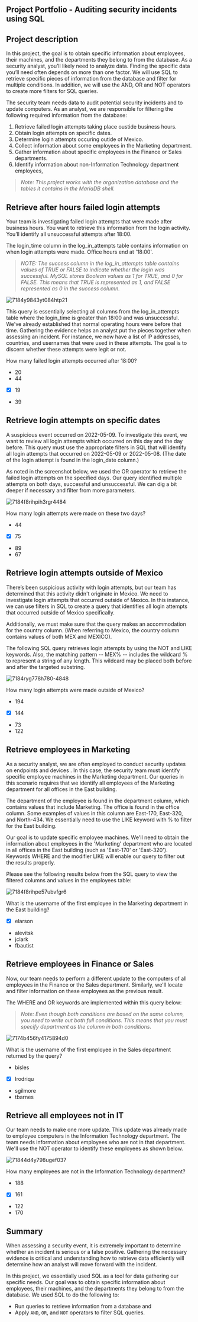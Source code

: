 ## Project Portfolio - Auditing security incidents using SQL
## Project description

In this project, the goal is to obtain specific information about employees, their machines, and the departments they belong to from the database. As a security analyst, you’ll likely need to analyze data. Finding the specific data you’ll need often depends on more than one factor. We will use SQL to retrieve specific pieces of information from the database and filter for multiple conditions. In addition, we will use the AND, OR and NOT operators to create more filters for SQL queries.

The security team needs data to audit potential security incidents and to update computers. As an analyst, we are responsible for filtering the following required information from the database:

1. Retrieve failed login attempts taking place oustide business hours. 
2. Obtain login attempts on specific dates.
3. Determine login attempts occuring outide of Mexico.
4. Collect information about some employees in the Marketing department.
5. Gather information about specific employees in the Finance or Sales departments. 
6. Identify information about non-Information Technology department employees,

  >_Note: This project works with the organization database and the tables it contains in the MariaDB shell._

## Retrieve after hours failed login attempts

Your team is investigating failed login attempts that were made after business hours. You want to retrieve this information from the login activity. You’ll identify all unsuccessful attempts after 18:00.

The login_time column in the log_in_attempts table contains information on when login attempts were made. Office hours end at '18:00'.

   >_NOTE: The success column in the log_in_attempts table contains values of TRUE or FALSE to indicate whether the login was successful. MySQL stores Boolean values as 1 for TRUE, and 0 for FALSE. This means that TRUE is represented as 1, and FALSE represented as 0 in the success column._

![7184y9843yt084htp21](https://github.com/Char-Hunt/Projects-portfolio/assets/138831832/832860c7-10bb-453f-940b-eac433fbe009)

This query is essentially selecting all columns from the log_in_attempts table where the login_time is greater than 18:00 and was unsuccessful. We've already established that normal operating hours were before that time. Gathering the evidence helps an analyst put the pieces together when assessing an incident. For instance, we now have a list of IP addresses, countries, and usernames that were used in these attempts. The goal is to discern whether these attempts were legit or not.

How many failed login attempts occurred after 18:00?

  -  20
  -  44
  - [x] 19
  -  39

## Retrieve login attempts on specific dates

A suspicious event occurred on 2022-05-09. To investigate this event, we want to review all login attempts which occurred on this day and the day before. This query must use the appropriate filters in SQL that will identify all login attempts that occurred on 2022-05-09 or 2022-05-08. (The date of the login attempt is found in the login_date column.)

As noted in the screenshot below, we used the OR operator to retrieve the failed login attempts on the specified days. Our query identified multiple attempts on both days, successful and unsuccessful. We can dig a bit deeper if necessary and filter from more parameters.

![7184f8rihpih3rgr4484](https://github.com/Char-Hunt/Projects-portfolio/assets/138831832/07acdd11-7d61-4f8c-800a-5f37ea99641a)

How many login attempts were made on these two days?

  - 44
  - [x] 75
  - 89
  - 67

## Retrieve login attempts outside of Mexico

There’s been suspicious activity with login attempts, but our team has determined that this activity didn't originate in Mexico. We need to investigate login attempts that occurred outside of Mexico. In this instance, we can use filters in SQL to create a query that identifies all login attempts that occurred outside of Mexico specifically.

Additionally, we must make sure that the query makes an accommodation for the country column. (When referring to Mexico, the country column contains values of both MEX and MEXICO).

The following SQL query retrieves login attempts by using the NOT and LIKE keywords. Also, the matching pattern -- MEX% -- includes the wildcard % to represent a string of any length. This wildcard may be placed both before and after the targeted substring.

![7184ryg778h780-4848](https://github.com/Char-Hunt/Projects-portfolio/assets/138831832/74318cfd-5a6d-4989-8917-a0c170be3585)

How many login attempts were made outside of Mexico?

  - 194
  - [x] 144
  - 73
  - 122

## Retrieve employees in Marketing

As a security analyst, we are often employed to conduct security updates on endpoints and devices . In this case, the security team must identify specific employee machines in the Marketing department. Our queries in this scenario requires that we identify all employees of the Marketing department for all offices in the East building.

  The department of the employee is found in the department column, which contains values that include Marketing. The office is found in the office column. Some examples of values in this column are East-170, East-320, and North-434. We essentially need to use the LIKE keyword with % to filter for the East building.

Our goal is to update specific employee machines. We'll need to obtain the information about employees in the 'Marketing' department who are located in all offices in the East building (such as 'East-170' or 'East-320'). Keywords WHERE and the modifier LIKE will enable our query to filter out the results properly.

Please see the following results below from the SQL query to view the filtered columns and values in the employees table:

![7184f8rihpe57ubvfgr6](https://github.com/Char-Hunt/Projects-portfolio/assets/138831832/abf90b1e-af85-4fc7-b784-bfc6dd843636)

What is the username of the first employee in the Marketing department in the East building?

  - [x] elarson
  - alevitsk
  - jclark
  - fbautist

## Retrieve employees in Finance or Sales

Now, our team needs to perform a different update to the computers of all employees in the Finance or the Sales department. Similarly, we'll locate and filter information on these employees as the previous result.

The WHERE and OR keywords are implemented within this query below:

   >_Note: Even though both conditions are based on the same column, you need to write out both full conditions. This means that you must specify department as the column in both conditions._

![7174b456fy4175894d0](https://github.com/Char-Hunt/Projects-portfolio/assets/138831832/11b81d80-c6ed-4792-8094-ea6fe8441ae8)

What is the username of the first employee in the Sales department returned by the query?

  - bisles
  - [x] lrodriqu
  - sgilmore
  - tbarnes

## Retrieve all employees not in IT

Our team needs to make one more update. This update was already made to employee computers in the Information Technology department. The team needs information about employees who are not in that department. We'll use the NOT operator to identify these employees as shown below.

![71844d4y798ugef037](https://github.com/Char-Hunt/Projects-portfolio/assets/138831832/6ad56a57-8137-4def-9323-c8aaf5733c56)

How many employees are not in the Information Technology department?

  - 188
  - [x] 161
  - 122
  - 170

## Summary

When assessing a security event, it is extremely important to determine whether an incident is serious or a false positive. Gathering the necessary evidence is critical and understanding how to retrieve data efficiently will determine how an analyst will move forward with the incident.

In this project, we essentially used SQL as a tool for data gathering our specific needs. Our goal was to obtain specific information about employees, their machines, and the departments they belong to from the database. We used SQL to do the following to:

  - Run queries to retrieve information from a database and
  - Apply <code>AND</code>, <code>OR</code>, and <code>NOT</code> operators to filter SQL queries.
